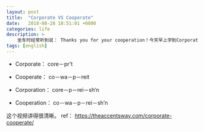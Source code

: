 ```yaml
---
layout: post
title:  "Corporate VS Cooperate"
date:   2018-08-28 18:51:01 +0800
categories: life
description: >
    坐车时经常听到说： Thanks you for your cooperation！今天早上学到Corporation，这个单词，又又又混乱了，咋听之下，是一样的啊。
tags: [english] 
---
```



- Corporate： core－pr’t
- Cooperate： co－wa－p－reit


- Corporation： core－p－rei－sh‘n
- Cooperation： co－wa－p－rei－sh’n

这个视频讲得很清晰。
ref： https://theaccentsway.com/corporate-cooperate/
